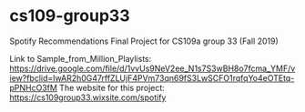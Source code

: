 # cs109-group33
Spotify Recommendations Final Project for CS109a group 33 (Fall 2019)

Link to Sample_from_Million_Playlists: https://drive.google.com/file/d/1vvUs9NeV2ee_N1s7S3wBH8o7fcma_YMF/view?fbclid=IwAR2h0G47rffZLUjF4PVm73qn69fS3LwSCFO1rqfqYo4eOTEtq-pPNHcO3fM
The website for this project: https://cs109group33.wixsite.com/spotify
